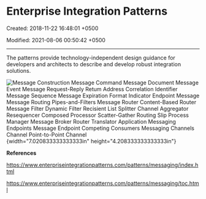 # Enterprise Integration Patterns

Created: 2018-11-22 16:48:01 +0500

Modified: 2021-08-06 00:50:42 +0500

---

The patterns provide technology-independent design guidance for developers and architects to describe and develop robust integration solutions.



![Message Construction Message Command Message Document Message Event Message Request-Reply Retum Address Correlation Identifier Message Sequence Message Expiration Format Indicator Endpoint Message Message Routing Pipes-and-Filters Message Router Content-Based Router Message Filter Dynamic Filter Recisient List Splitter Channel Aggregator Resequencer Composed Processor Scatter-Gather Routing Slip Process Manager Message Broker Router Translator Application Messaging Endpoints Message Endpoint Competing Consumers Messaging Channels Channel Point-to-Point Channel ](media/Enterprise-Integration-Patterns-image1.png){width="7.020833333333333in" height="4.208333333333333in"}





**References**

<https://www.enterpriseintegrationpatterns.com/patterns/messaging/index.html>

<https://www.enterpriseintegrationpatterns.com/patterns/messaging/toc.html>

